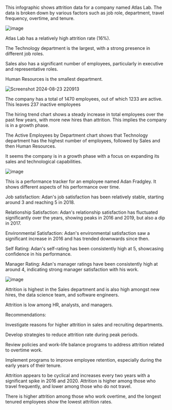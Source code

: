This infographic shows attrition data for a company named Atlas Lab. The data is broken down by various factors such as job role, department, travel frequency, overtime, and tenure.



![image](https://github.com/user-attachments/assets/ab254f65-0bfc-4544-8033-f5c26df3056c)

Atlas Lab has a relatively high attrition rate (16%).

The Technology department is the largest, with a strong presence in different job roles.

Sales also has a significant number of employees, particularly in executive and representative roles.

Human Resources is the smallest department.

![Screenshot 2024-08-23 220913](https://github.com/user-attachments/assets/0c68b91b-a096-466a-9d40-36c159648a54)

The company has a total of 1470 employees, out of which 1233 are active. This leaves 237 inactive employees

The hiring trend chart shows a steady increase in total employees over the past few years, with more new hires than attrition. This implies the company is in a growth phase.

The Active Employees by Department chart shows that Technology department has the highest number of employees, followed by Sales and then Human Resources.

It seems the company is in a growth phase with a focus on expanding its sales and technological capabilities.

![image](https://github.com/user-attachments/assets/ec75055b-e743-488f-8b0a-062ce5a57b1d)

This is a performance tracker for an employee named Adan Fradgley. It shows different aspects of his performance over time.

Job satisfaction: Adan's job satisfaction has been relatively stable, starting around 3 and reaching 5 in 2018.

Relationship Satisfaction: Adan's relationship satisfaction has fluctuated significantly over the years, showing peaks in 2016 and 2019, but also a dip in 2017.

Environmental Satisfaction: Adan's environmental satisfaction saw a significant increase in 2016 and has trended downwards since then.

Self Rating: Adan's self-rating has been consistently high at 5, showcasing confidence in his performance.

Manager Rating: Adan's manager ratings have been consistently high at around 4, indicating strong manager satisfaction with his work.

![image](https://github.com/user-attachments/assets/6467d264-158a-4471-9e4f-15c6fa8d7735)


Attrition is highest in the Sales department and is also high amongst new hires, the data science team, and software engineers.

Attrition is low among HR, analysts, and managers.



Recommendations:

Investigate reasons for higher attrition in sales and recruiting departments.

Develop strategies to reduce attrition rate during peak periods.

Review policies and work-life balance programs to address attrition related to overtime work.

Implement programs to improve employee retention, especially during the early years of their tenure.

Attrition appears to be cyclical and increases every two years with a significant spike in 2016 and 2020. Attrition is higher among those who travel frequently, and lower among those who do not travel.

There is higher attrition among those who work overtime, and the longest tenured employees show the lowest attrition rates.


